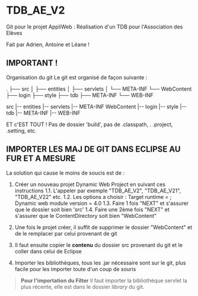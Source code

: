 # TDB_AE_V2

Git pour le projet AppliWeb : Réalisation d'un TDB pour l'Association des Elèves

Fait par Adrien, Antoine et Léane !

## IMPORTANT !

Organisation du git
Le git est organisé de façon suivante :

.
├── src
│   ├── entities
│   ├── servlets
│   └── META-INF
└── WebContent
    ├── login
    ├── style
    ├── tdb
    ├── META-INF
    └── WEB-INF
    

src
  |-- entities
  |-- servlets
  |-- META-INF
WebContent
  |-- login
  |-- style
  |-- tdb
  |-- META-INF
  |-- WEB-INF
  
ET c'EST TOUT ! Pas de dossier 'build', pas de .classpath, . .project, .setting, etc.

## IMPORTER LES MAJ DE GIT DANS ECLIPSE AU FUR ET A MESURE

La solution qui cause le moins de soucis est de :

1. Créer un nouveau projet Dynamic Web Project en suivant ces instructions
  1.1. L'appeler par exemple "TDB_AE_V2", "TDB_AE_V21", "TDB_AE_V22" etc.
  1.2. Les options a choisir : Target runtime = <None> ; Dynamic web module version = 4.0
  1.3. Faire 1 fois "NEXT" et s'assurer que le dossier soit bien 'src'
  1.4. Faire une 2ème fois "NEXT" et s'assurer que le ContentDirectory soit bien "WebContent"
  

2. Une fois le projet créer, il suffit de supprimer le dossier "WebContent" et de le remplacer par celui provenant de git
3. Il faut ensuite copier le **contenu** du dossier src provenant du git et le coller dans celui de Eclipse
4. Importer les bibliothèques, tous les .jar nécessaire sont sur le git, plus facile pour les importer toute d'un coup de souris
  
  
> **Pour l'importation du Filter**
> Il faut importer la bibliothèque servlet la plus récente, elle est dans le dossier *library* du git.
